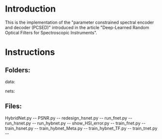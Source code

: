 # Introduction
This is the implementation of the "parameter constrained spectral encoder and decoder (PCSED)" introduced in the article "Deep-Learned Random Optical Filters for Spectroscopic Instruments".

# Instructions
## Folders:
data:

nets:

## Files:
HybridNet.py -- 
PSNR.py -- 
redesign_hsnet.py -- 
run_fnet.py -- 
run_hsnet.py -- 
run_hybnet.py -- 
show_HSI_error.py -- 
train_fnet.py -- 
train_hsnet.py -- 
train_hybnet_Meta.py -- 
train_hybnet_TF.py -- 
train_tnet.py -- 
